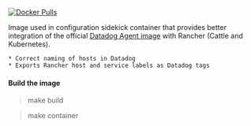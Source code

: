 [![Docker Pulls](https://img.shields.io/docker/pulls/janeczku/datadog-rancher-init.svg)](https://hub.docker.com/r/janeczku/datadog-rancher-init)

Image used in configuration sidekick container that provides better integration of the official [Datadog Agent image](https://www.github.com/DataDog/docker-dd-agent) with Rancher (Cattle and Kubernetes).

    * Correct naming of hosts in Datadog
    * Exports Rancher host and service labels as Datadog tags

#### Build the image

> make build

> make container

